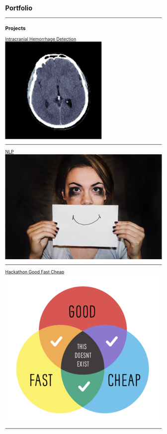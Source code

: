 ## Portfolio

---

### Projects 

[Intracranial Hemorrhage Detection](https://github.com/kbojo/Intracranial-Hemorrhage-Detection)
<img src="images/Screen Shot 2019-11-30 at 5.18.54 PM.png?raw=true"/>

---
[NLP](https://github.com/kbojo/Project_3-NLP)
<img src="images/depression_cover.jpg?raw=true"/>

---
[Hackathon Good Fast Cheap](https://github.com/kbojo/Project_4-Hackathon-Good-Fast-Cheap)
<img src="images/Screen Shot 2019-12-12 at 8.47.29 AM.png?raw=true"/>

---


